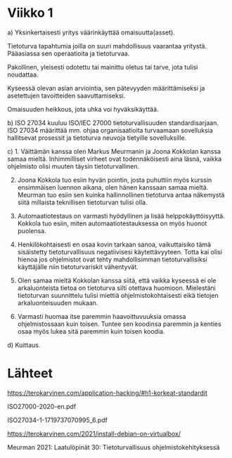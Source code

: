 # Viikko 1

a) Yksinkertaisesti yritys väärinkäyttää omaisuutta(asset).

   Tietoturva tapahtumia joilla on suuri mahdollisuus vaarantaa yritystä. Pääasiassa sen operaatioita ja tietoturvaa.
   
   Pakollinen, yleisesti odotettu tai mainittu oletus tai tarve, jota tulisi noudattaa.
   
   Kyseessä olevan asian arviointia, sen pätevyyden määrittämiseksi ja asetettujen tavoitteiden saavuttamiseksi.
   
   Omaisuuden heikkous, jota uhka voi hyväksikäyttää.

b) ISO 27034 kuuluu ISO/IEC 27000 tietoturvallisuuden standardisarjaan. ISO 27034 määrittää mm. ohjaa organisaatioita turvaamaan sovelluksia hallitsevat prosessit ja    tietoturva neuvoja tietyille sovelluksille.

c) 1. Väittämän kanssa olen Markus Meurmanin ja Joona Kokkolan kanssa samaa mieltä. Inhimmilliset virheet ovat todennäköisesti aina läsnä, vaikka ohjelmisto olisi muuten täysin tietoturvallinen.

2. Joona Kokkola tuo esiin hyvän pointin, josta puhuttiin myös kurssin ensimmäisen luennon aikana, olen hänen kanssaan samaa mieltä. Meurman tuo esiin sen kuinka hallinnollinen tietoturva antaa näkemystä siitä millaista teknillisen tietoturvan tulisi olla.
   
3. Automaatiotestaus on varmasti hyödyllinen ja lisää helppokäyttöisyyttä. Kokkola tuo esiin, miten automaatiotestauksessa on myös huonot puolensa.
   
4. Henkilökohtaisesti en osaa kovin tarkaan sanoa, vaikuttaisiko tämä sisäistetty tietoturvallisuus negatiivisesi käytettävyyteen. Totta kai olisi hienoa jos ohjelmistot ovat tehty mahdollisimman tietoturvallisiksi käyttäjälle niin tietoturvariskit vähentyvät.
   
5. Olen samaa mieltä Kokkolan kanssa siitä, että vaikka kyseessä ei ole arkaluonteista tietoa on tietoturva silti otettava huomioon. Mielestäni tietoturvan suunnittelu tulisi miettiä ohjelmistokohtaisesti eikä tietojen arkaluonteisuuden mukaan.
   
6. Varmasti huomaa itse paremmin haavoittuvuuksia omassa ohjelmistossaan kuin toisen. Tuntee sen koodinsa paremmin ja kenties osaa myös lukea sitä paremmin kuin toisen koodia.

d) Kuittaus.


# Lähteet

https://terokarvinen.com/application-hacking/#h1-korkeat-standardit

ISO27000-2020-en.pdf

ISO27034-1-1719737070995_6.pdf

https://terokarvinen.com/2021/install-debian-on-virtualbox/

Meurman 2021: Laatulöpinät 30: Tietoturvallisuus ohjelmistokehityksessä
